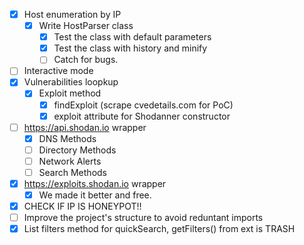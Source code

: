 - [X] Host enumeration by IP
  - [X] Write HostParser class
    - [X] Test the class with default parameters
    - [X] Test the class with history and minify
    - [ ] Catch for bugs.
- [ ] Interactive mode
- [X] Vulnerabilities loopkup
  - [X] Exploit method
    - [X] findExploit (scrape cvedetails.com for PoC)
    - [X] exploit attribute for Shodanner constructor
- [ ] https://api.shodan.io wrapper
  - [X] DNS Methods
  - [ ] Directory Methods
  - [ ] Network Alerts
  - [ ] Search Methods
- [X] https://exploits.shodan.io wrapper
  - [X] We made it better and free. 
- [X] CHECK IF IP IS HONEYPOT!!
- [ ] Improve the project's structure to avoid reduntant imports
- [X] List filters method for quickSearch, getFilters() from ext is TRASH
